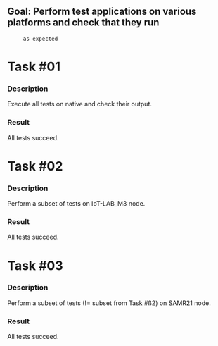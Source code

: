## Goal: Perform test applications on various platforms and check that they run
         as expected

Task #01
========
### Description

Execute all tests on native and check their output.

### Result

All tests succeed.

Task #02
========
### Description

Perform a subset of tests on IoT-LAB_M3 node.

### Result

All tests succeed.

Task #03
========
### Description

Perform a subset of tests (!= subset from Task #ß2) on SAMR21 node.

### Result

All tests succeed.
